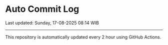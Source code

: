 # Auto Commit Log

Last updated: Sunday, 17-08-2025 08:14 WIB

---

This repository is automatically updated every 2 hour using GitHub Actions.
